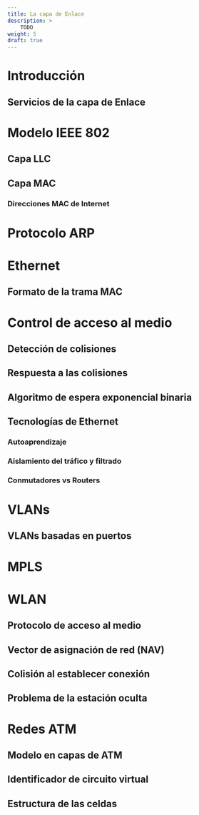 ```yaml
---
title: La capa de Enlace
description: >
    TODO
weight: 5
draft: true
---
```


# Introducción
## Servicios de la capa de Enlace

# Modelo IEEE 802
## Capa LLC
## Capa MAC
### Direcciones MAC de Internet

# Protocolo ARP

# Ethernet
## Formato de la trama MAC
# Control de acceso al medio
## Detección de colisiones
## Respuesta a las colisiones
## Algoritmo de espera exponencial binaria

## Tecnologías de Ethernet
### Autoaprendizaje
### Aislamiento del tráfico y filtrado
### Conmutadores vs Routers

# VLANs
## VLANs basadas en puertos

# MPLS

# WLAN
## Protocolo de acceso al medio
## Vector de asignación de red (NAV)
## Colisión al establecer conexión
## Problema de la estación oculta

# Redes ATM
## Modelo en capas de ATM
## Identificador de circuito virtual
## Estructura de las celdas

